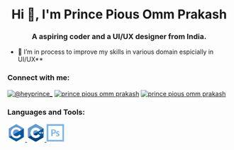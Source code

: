 <h1 align="center">Hi 👋, I'm Prince Pious Omm Prakash</h1>
<h3 align="center">A aspiring coder and a UI/UX designer from India.</h3>

- 🌱 I’m in process to improve my skills in various domain espicially in UI/UX**

<h3 align="left">Connect with me:</h3>
<p align="left">
<a href="https://twitter.com/@heyprince_" target="blank"><img align="center" src="https://raw.githubusercontent.com/rahuldkjain/github-profile-readme-generator/master/src/images/icons/Social/twitter.svg" alt="@heyprince_" height="30" width="40" /></a>
<a href="https://linkedin.com/in/prince pious omm prakash" target="blank"><img align="center" src="https://raw.githubusercontent.com/rahuldkjain/github-profile-readme-generator/master/src/images/icons/Social/linked-in-alt.svg" alt="prince pious omm prakash" height="30" width="40" /></a>
 <a href="https://www.instagram.com/__prince.x__/" target="blank"><img align="center" src="https://raw.githubusercontent.com/rahuldkjain/github-profile-readme-generator/master/src/images/icons/Social/instagram.svg" alt="prince pious omm prakash" height="30" width="40" /></a>
</p>

<h3 align="left">Languages and Tools:</h3>
<p align="left"> <a href="https://www.cprogramming.com/" target="_blank" rel="noreferrer"> <img src="https://raw.githubusercontent.com/devicons/devicon/master/icons/c/c-original.svg" alt="c" width="40" height="40"/> </a> <a href="https://www.w3schools.com/cpp/" target="_blank" rel="noreferrer"> <img src="https://raw.githubusercontent.com/devicons/devicon/master/icons/cplusplus/cplusplus-original.svg" alt="cplusplus" width="40" height="40"/> </a> <a href="https://www.photoshop.com/en" target="_blank" rel="noreferrer"> <img src="https://raw.githubusercontent.com/devicons/devicon/master/icons/photoshop/photoshop-line.svg" alt="photoshop" width="40" height="40"/> </a> 
</p>

